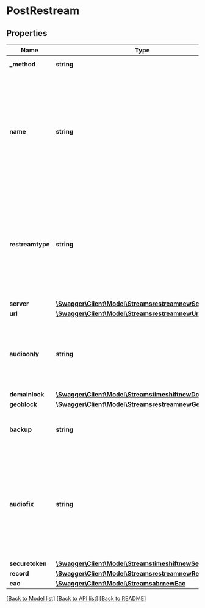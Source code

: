 # PostRestream

## Properties
Name | Type | Description | Notes
------------ | ------------- | ------------- | -------------
**_method** | **string** | request method  PUT | 
**name** | **string** | Stream name.&lt;br&gt;Should be in the format part-1/part-2. Each part should have minimum 3 chars, separated by forward slash ‘/’, without any space | 
**restreamtype** | **string** | The values can be mediaserver or ffmpeg.&lt;br&gt; mediaserver: for restreaming via media server.&lt;br&gt; ffmpeg: for restreaming via ffmpeg server | 
**server** | [**\Swagger\Client\Model\StreamsrestreamnewServer**](StreamsrestreamnewServer.md) |  | [optional] 
**url** | [**\Swagger\Client\Model\StreamsrestreamnewUrl**](StreamsrestreamnewUrl.md) |  | [optional] 
**audioonly** | **string** | Values can be Y or N&lt;br&gt;Set to Y if the HLS audio only stream should be added to the manifest file | [optional] 
**domainlock** | [**\Swagger\Client\Model\StreamstimeshiftnewDomainlock**](StreamstimeshiftnewDomainlock.md) |  | [optional] 
**geoblock** | [**\Swagger\Client\Model\StreamsrestreamnewGeoblock**](StreamsrestreamnewGeoblock.md) |  | [optional] 
**backup** | **string** | A link to backup video to roll when there is no publish | [optional] 
**audiofix** | **string** | Used to transcode the audio stream to aac using ffmpeg if required.&lt;br&gt; Available only when &#x27;ffmpeg&#x27; restream type is chosen. | [optional] 
**securetoken** | [**\Swagger\Client\Model\StreamstimeshiftnewSecuretoken**](StreamstimeshiftnewSecuretoken.md) |  | [optional] 
**record** | [**\Swagger\Client\Model\StreamsrestreamnewRecord**](StreamsrestreamnewRecord.md) |  | [optional] 
**eac** | [**\Swagger\Client\Model\StreamsabrnewEac**](StreamsabrnewEac.md) |  | [optional] 

[[Back to Model list]](../README.md#documentation-for-models) [[Back to API list]](../README.md#documentation-for-api-endpoints) [[Back to README]](../README.md)

